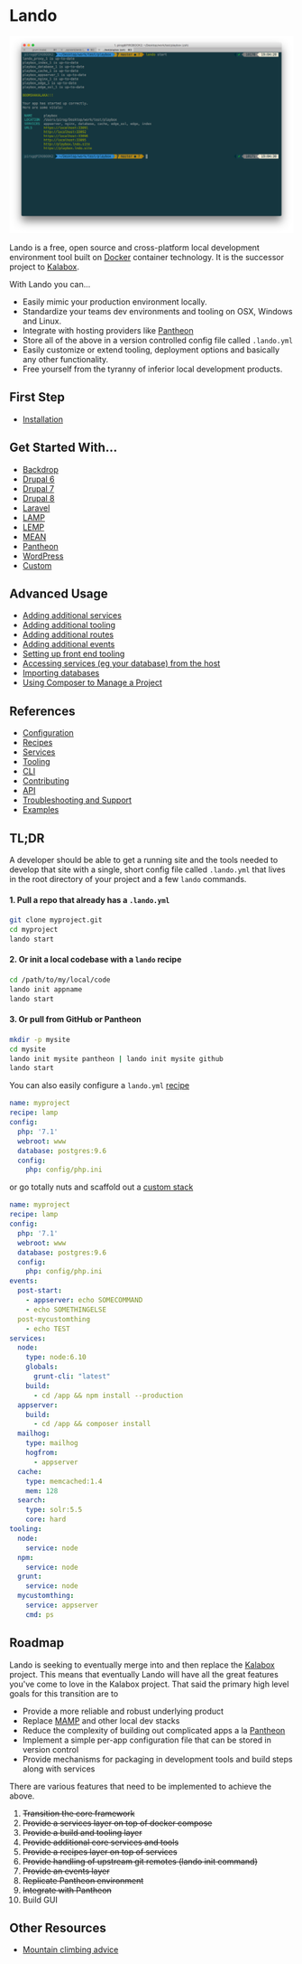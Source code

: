 Lando
=====

![screenshot](https://raw.githubusercontent.com/kalabox/lando/master/docs/images/lando-screenshot.png)

Lando is a free, open source and cross-platform local development environment tool built on [Docker](http://docker.com) container technology. It is the successor project to [Kalabox](http://kalabox.io).

With Lando you can...

*   Easily mimic your production environment locally.
*   Standardize your teams dev environments and tooling on OSX, Windows and Linux.
*   Integrate with hosting providers like [Pantheon](https://pantheon.io)
*   Store all of the above in a version controlled config file called `.lando.yml`
*   Easily customize or extend tooling, deployment options and basically any other functionality.
*   Free yourself from the tyranny of inferior local development products.

First Step
----------

*   [Installation](http://docs.lndo.io/installation/installing.html)

Get Started With...
-------------------

*   [Backdrop](http://docs.lndo.io/tutorials/backdrop.html)
*   [Drupal 6](http://docs.lndo.io/tutorials/drupal6.html)
*   [Drupal 7](http://docs.lndo.io/tutorials/drupal7.html)
*   [Drupal 8](http://docs.lndo.io/tutorials/drupal8.html)
*   [Laravel](http://docs.lndo.io/tutorials/laravel.html)
*   [LAMP](http://docs.lndo.io/tutorials/lamp.html)
*   [LEMP](http://docs.lndo.io/tutorials/lemp.html)
*   [MEAN](http://docs.lndo.io/tutorials/mean.html)
*   [Pantheon](http://docs.lndo.io/tutorials/pantheon.html)
*   [WordPress](http://docs.lndo.io/tutorials/wordpress.html)
*   [Custom](http://docs.lndo.io/tutorials/custom.html)

Advanced Usage
--------------

*   [Adding additional services](http://docs.lndo.io/tutorials/setup-additional-services.html)
*   [Adding additional tooling](http://docs.lndo.io/tutorials/setup-additional-tooling.html)
*   [Adding additional routes](http://docs.lndo.io/config/proxy.html)
*   [Adding additional events](http://docs.lndo.io/config/events.html)
*   [Setting up front end tooling](http://docs.lndo.io/tutorials/frontend.html)
*   [Accessing services (eg your database) from the host](http://docs.lndo.io/tutorials/frontend.html)
*   [Importing databases](http://docs.lndo.io/tutorials/db-import.html)
*   [Using Composer to Manage a Project](http://docs.lndo.io/tutorials/composer-tutorial.md)

References
----------

*   [Configuration](http://docs.lndo.io/config/lando.html)
*   [Recipes](http://docs.lndo.io/config/services.html)
*   [Services](http://docs.lndo.io/config/services.html)
*   [Tooling](http://docs.lndo.io/config/tooling.html)
*   [CLI](http://docs.lndo.io/cli/usage.html)
*   [Contributing](http://docs.lndo.io/dev/contributing.html)
*   [API](http://docs.lndo.io/dev/lando.html)
*   [Troubleshooting and Support](http://docs.lndo.io/troubleshooting/logs.html)
*   [Examples](https://github.com/kalabox/lando/tree/master/examples)

TL;DR
-----

A developer should be able to get a running site and the tools needed to develop that site with a single, short config file called `.lando.yml` that lives in the root directory of your project and a few `lando` commands.

#### 1. Pull a repo that already has a `.lando.yml`

```bash
git clone myproject.git
cd myproject
lando start
```

#### 2. Or init a local codebase with a `lando` recipe

```bash
cd /path/to/my/local/code
lando init appname
lando start
```

#### 3. Or pull from GitHub or Pantheon

```bash
mkdir -p mysite
cd mysite
lando init mysite pantheon | lando init mysite github
lando start
```

You can also easily configure a `lando.yml` [recipe](http://docs.lndo.io/config/recipe.html)

```yml
name: myproject
recipe: lamp
config:
  php: '7.1'
  webroot: www
  database: postgres:9.6
  config:
    php: config/php.ini
```

or go totally nuts and scaffold out a [custom stack](http://docs.lndo.io/config/services.html)

```yml
name: myproject
recipe: lamp
config:
  php: '7.1'
  webroot: www
  database: postgres:9.6
  config:
    php: config/php.ini
events:
  post-start:
    - appserver: echo SOMECOMMAND
    - echo SOMETHINGELSE
  post-mycustomthing
    - echo TEST
services:
  node:
    type: node:6.10
    globals:
      grunt-cli: "latest"
    build:
      - cd /app && npm install --production
  appserver:
    build:
      - cd /app && composer install
  mailhog:
    type: mailhog
    hogfrom:
      - appserver
  cache:
    type: memcached:1.4
    mem: 128
  search:
    type: solr:5.5
    core: hard
tooling:
  node:
    service: node
  npm:
    service: node
  grunt:
    service: node
  mycustomthing:
    service: appserver
    cmd: ps
```

Roadmap
-------

Lando is seeking to eventually merge into and then replace the [Kalabox](http://kalabox.io) project. This means that eventually Lando will have all the great features you've come to love in the Kalabox project. That said the primary high level goals for this transition are to

*   Provide a more reliable and robust underlying product
*   Replace [MAMP](http://mamp.info) and other local dev stacks
*   Reduce the complexity of building out complicated apps a la [Pantheon](http://pantheon.io)
*   Implement a simple per-app configuration file that can be stored in version control
*   Provide mechanisms for packaging in development tools and build steps along with services

There are various features that need to be implemented to achieve the above.

1.  ~~Transition the core framework~~
2.  ~~Provide a services layer on top of docker compose~~
3.  ~~Provide a build and tooling layer~~
4.  ~~Provide additional core services and tools~~
5.  ~~Provide a recipes layer on top of services~~
6.  ~~Provide handling of upstream git remotes (lando init command)~~
7.  ~~Provide an events layer~~
8.  ~~Replicate Pantheon environment~~
9.  ~~Integrate with Pantheon~~
10. Build GUI

Other Resources
---------------

*   [Mountain climbing advice](https://www.youtube.com/watch?v=tkBVDh7my9Q)
